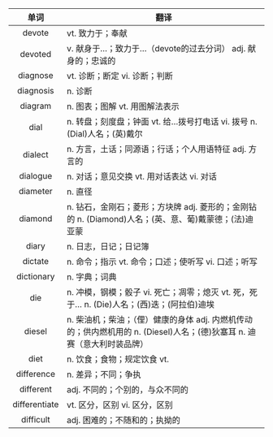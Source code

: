 |单词|翻译  |
|:--:|--| 
|	devote  		|		vt. 致力于；奉献	|		
|	devoted  		|		v. 献身于…；致力于…（devote的过去分词） adj. 献身的；忠诚的	|		
|	diagnose  		|		vt. 诊断；断定 vi. 诊断；判断	|		
|	diagnosis  		|		n. 诊断	|		
|	diagram  		|		n. 图表；图解 vt. 用图解法表示	|		
|	dial  		|		n. 转盘；刻度盘；钟面 vt. 给…拨号打电话 vi. 拨号 n. (Dial)人名；(英)戴尔	|		
|	dialect  		|		n. 方言，土话；同源语；行话；个人用语特征 adj. 方言的	|		
|	dialogue  		|		n. 对话；意见交换 vt. 用对话表达 vi. 对话	|		
|	diameter  		|		n. 直径	|		
|	diamond  		|		n. 钻石，金刚石；菱形；方块牌 adj. 菱形的；金刚钻的 n. (Diamond)人名；(英、意、葡)戴蒙德；(法)迪亚蒙	|		
|	diary  		|		n. 日志，日记；日记簿	|		
|	dictate  		|		n. 命令；指示 vt. 命令；口述；使听写 vi. 口述；听写	|		
|	dictionary  		|		n. 字典；词典	|		
|	die  		|		n. 冲模，钢模；骰子 vi. 死亡；凋零；熄灭 vt. 死，死于… n. (Die)人名；(西)迭；(阿拉伯)迪埃	|		
|	diesel  		|		n. 柴油机；柴油；（俚）健康的身体 adj. 内燃机传动的；供内燃机用的 n. (Diesel)人名；(德)狄塞耳 n. 迪赛（意大利时装品牌）	|		
|	diet  		|		n. 饮食；食物；规定饮食 vt. 	|		
|	difference  		|		n. 差异；不同；争执	|		
|	different  		|		adj. 不同的；个别的，与众不同的	|		
|	differentiate  		|		vt. 区分，区别 vi. 区分，区别	|		
|	difficult  		|		adj. 困难的；不随和的；执拗的	|		
